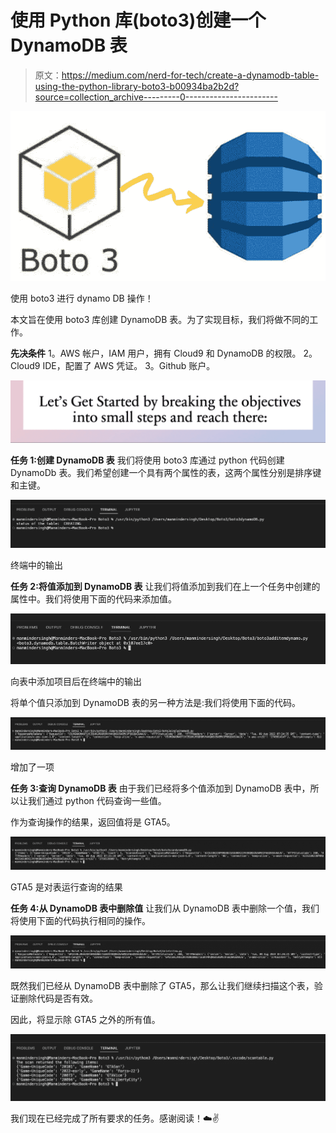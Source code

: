 # 使用 Python 库(boto3)创建一个 DynamoDB 表

> 原文：<https://medium.com/nerd-for-tech/create-a-dynamodb-table-using-the-python-library-boto3-b00934ba2b2d?source=collection_archive---------0----------------------->

![](img/067ef96d349a7a9f9c77b86d6495e613.png)

使用 boto3 进行 dynamo DB 操作！

本文旨在使用 boto3 库创建 DynamoDB 表。为了实现目标，我们将做不同的工作。

**先决条件** 1。AWS 帐户，IAM 用户，拥有 Cloud9 和 DynamoDB 的权限。
2。Cloud9 IDE，配置了 AWS 凭证。
3。Github 账户。

![](img/4eb244ed6a5271d53a5b26d3c149b501.png)

**任务 1:创建 DynamoDB 表** 我们将使用 boto3 库通过 python 代码创建 DynamoDb 表。我们希望创建一个具有两个属性的表，这两个属性分别是排序键和主键。

![](img/eb7db0e2b098c8a1b42558e50e47ef50.png)

终端中的输出

**任务 2:将值添加到 DynamoDB 表** 让我们将值添加到我们在上一个任务中创建的属性中。我们将使用下面的代码来添加值。

![](img/59a8d53ac3c95d288abb23ed91b3e6c4.png)

向表中添加项目后在终端中的输出

将单个值只添加到 DynamoDB 表的另一种方法是:我们将使用下面的代码。

![](img/da12848cb0e7eaf3f2f9011e3f110ad8.png)

增加了一项

**任务 3:查询 DynamoDB 表** 由于我们已经将多个值添加到 DynamoDB 表中，所以让我们通过 python 代码查询一些值。

作为查询操作的结果，返回值将是 GTA5。

![](img/2c2978485a5b8e55458089f6d04198b4.png)

GTA5 是对表运行查询的结果

**任务 4:从 DynamoDB 表中删除值** 让我们从 DynamoDB 表中删除一个值，我们将使用下面的代码执行相同的操作。

![](img/b3b46dcc36cfcbe5369ad66441043d7b.png)

既然我们已经从 DynamoDB 表中删除了 GTA5，那么让我们继续扫描这个表，验证删除代码是否有效。

因此，将显示除 GTA5 之外的所有值。

![](img/2d1a0a19f58d7e11c71300645eaeb8dc.png)

我们现在已经完成了所有要求的任务。感谢阅读！☁️✌️
